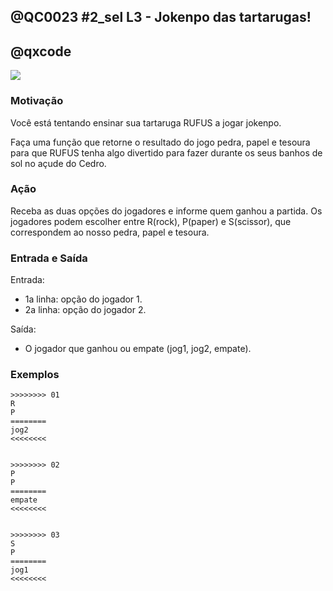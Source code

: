 ## @QC0023 #2_sel L3 - Jokenpo das tartarugas!
## @qxcode

![](https://raw.githubusercontent.com/qxcodefup/arcade/master/base/0023/capa.jpg)

### Motivação

Você está tentando ensinar sua tartaruga RUFUS a jogar jokenpo.

Faça uma função que retorne o resultado do jogo pedra, papel e tesoura para que RUFUS tenha algo divertido para fazer durante os seus banhos de sol no açude do Cedro.


### Ação

Receba as duas opções do jogadores e informe quem ganhou a partida.
Os jogadores podem escolher entre R(rock), P(paper) e S(scissor), que correspondem ao nosso pedra, papel e tesoura.


### Entrada e Saída

Entrada:

* 1a linha: opção do jogador 1.
* 2a linha: opção do jogador 2.

Saída:

* O jogador que ganhou ou empate (jog1, jog2, empate).



### Exemplos

```
>>>>>>>> 01
R
P
========
jog2
<<<<<<<<


>>>>>>>> 02
P
P
========
empate
<<<<<<<<


>>>>>>>> 03
S
P
========
jog1
<<<<<<<<
```
<!---
>>>>>>>> 04
S
S
========
empate
<<<<<<<<




>>>>>>>> 05
R
S
========
jog1
<<<<<<<<


>>>>>>>> 06
S
R
========
jog2
<<<<<<<<


>>>>>>>> 07
R
R
========
empate
<<<<<<<<


>>>>>>>> 08
P
R
========
jog1
<<<<<<<<


---->
